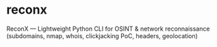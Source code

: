 # reconx
ReconX — Lightweight Python CLI for OSINT &amp; network reconnaissance (subdomains, nmap, whois, clickjacking PoC, headers, geolocation)
